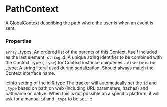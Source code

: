 # PathContext
A [GlobalContext](/taxonomy/reference/global-contexts/overview.md) describing the path where the user is when an event is sent.

### Properties
`array` _types: An ordered list of the parents of this Context, itself included as the last element.
`string` id: A unique string identifier to be combined with the Context Type (`_type`) 
for Context instance uniqueness.
`discriminator` _type: A string literal used during serialization. Should always match the Context interface name.

:::info setting of the id & type
The tracker will automatically set the `id` and `_type` based on path on web (including URL parameters, hashes) and pathname on native. When this is not possible on a specific platform, it will ask for a manual `id` and `_type` to be set.
:::
